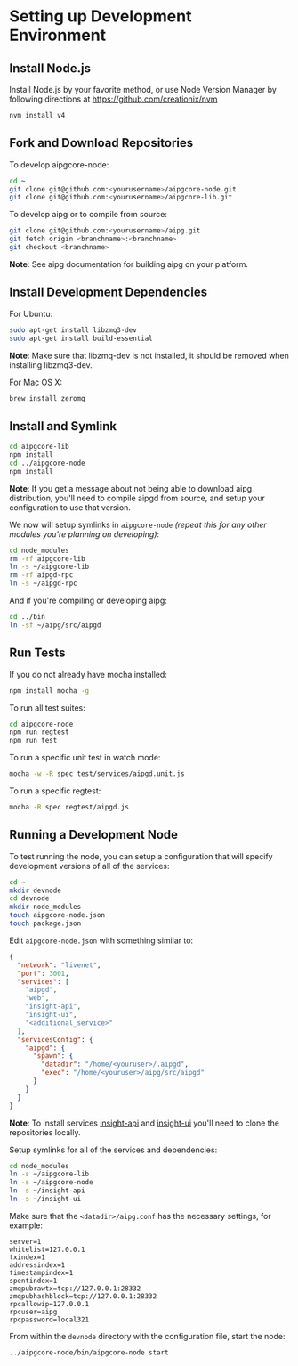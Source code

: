 # Setting up Development Environment

## Install Node.js

Install Node.js by your favorite method, or use Node Version Manager by following directions at https://github.com/creationix/nvm

```bash
nvm install v4
```

## Fork and Download Repositories

To develop aipgcore-node:

```bash
cd ~
git clone git@github.com:<yourusername>/aipgcore-node.git
git clone git@github.com:<yourusername>/aipgcore-lib.git
```

To develop aipg or to compile from source:

```bash
git clone git@github.com:<yourusername>/aipg.git
git fetch origin <branchname>:<branchname>
git checkout <branchname>
```
**Note**: See aipg documentation for building aipg on your platform.


## Install Development Dependencies

For Ubuntu:
```bash
sudo apt-get install libzmq3-dev
sudo apt-get install build-essential
```
**Note**: Make sure that libzmq-dev is not installed, it should be removed when installing libzmq3-dev.


For Mac OS X:
```bash
brew install zeromq
```

## Install and Symlink

```bash
cd aipgcore-lib
npm install
cd ../aipgcore-node
npm install
```
**Note**: If you get a message about not being able to download aipg distribution, you'll need to compile aipgd from source, and setup your configuration to use that version.


We now will setup symlinks in `aipgcore-node` *(repeat this for any other modules you're planning on developing)*:
```bash
cd node_modules
rm -rf aipgcore-lib
ln -s ~/aipgcore-lib
rm -rf aipgd-rpc
ln -s ~/aipgd-rpc
```

And if you're compiling or developing aipg:
```bash
cd ../bin
ln -sf ~/aipg/src/aipgd
```

## Run Tests

If you do not already have mocha installed:
```bash
npm install mocha -g
```

To run all test suites:
```bash
cd aipgcore-node
npm run regtest
npm run test
```

To run a specific unit test in watch mode:
```bash
mocha -w -R spec test/services/aipgd.unit.js
```

To run a specific regtest:
```bash
mocha -R spec regtest/aipgd.js
```

## Running a Development Node

To test running the node, you can setup a configuration that will specify development versions of all of the services:

```bash
cd ~
mkdir devnode
cd devnode
mkdir node_modules
touch aipgcore-node.json
touch package.json
```

Edit `aipgcore-node.json` with something similar to:
```json
{
  "network": "livenet",
  "port": 3001,
  "services": [
    "aipgd",
    "web",
    "insight-api",
    "insight-ui",
    "<additional_service>"
  ],
  "servicesConfig": {
    "aipgd": {
      "spawn": {
        "datadir": "/home/<youruser>/.aipgd",
        "exec": "/home/<youruser>/aipg/src/aipgd"
      }
    }
  }
}
```

**Note**: To install services [insight-api](https://github.com/underdarkskies/insight-api) and [insight-ui](https://github.com/AIPowerGrid/aipg-insight-block-explorer) you'll need to clone the repositories locally.

Setup symlinks for all of the services and dependencies:

```bash
cd node_modules
ln -s ~/aipgcore-lib
ln -s ~/aipgcore-node
ln -s ~/insight-api
ln -s ~/insight-ui
```

Make sure that the `<datadir>/aipg.conf` has the necessary settings, for example:
```
server=1
whitelist=127.0.0.1
txindex=1
addressindex=1
timestampindex=1
spentindex=1
zmqpubrawtx=tcp://127.0.0.1:28332
zmqpubhashblock=tcp://127.0.0.1:28332
rpcallowip=127.0.0.1
rpcuser=aipg
rpcpassword=local321
```

From within the `devnode` directory with the configuration file, start the node:
```bash
../aipgcore-node/bin/aipgcore-node start
```
